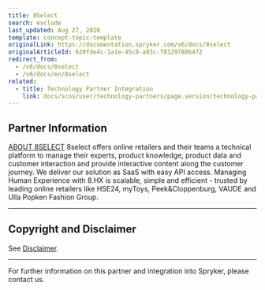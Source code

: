 ```yaml
---
title: 8Select
search: exclude
last_updated: Aug 27, 2020
template: concept-topic-template
originalLink: https://documentation.spryker.com/v6/docs/8select
originalArticleId: 620fde4c-1a1e-45c8-a03c-f81297886472
redirect_from:
  - /v6/docs/8select
  - /v6/docs/en/8select
related:
  - title: Technology Partner Integration
    link: docs/scos/user/technology-partners/page.version/technology-partners.html
---
```


## Partner Information
[ABOUT 8SELECT](https://www.8select.com/en/)
8select offers online retailers and their teams a technical platform to manage their experts, product knowledge, product data and customer interaction and provide interactive content along the customer journey. We deliver our solution as SaaS with easy API access. Managing Human Experience with 8.HX is scalable, simple and efficient - trusted by leading online retailers like HSE24, myToys, Peek&Cloppenburg, VAUDE and Ulla Popken Fashion Group.

---

## Copyright and Disclaimer

See [Disclaimer](https://github.com/spryker/spryker-documentation).

---
For further information on this partner and integration into Spryker, please contact us.

<div class="hubspot-form js-hubspot-form" data-portal-id="2770802" data-form-id="163e11fb-e833-4638-86ae-a2ca4b929a41" id="hubspot-1"></div>

